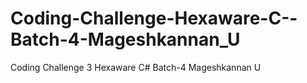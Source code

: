 # Coding-Challenge-Hexaware-C--Batch-4-Mageshkannan_U
Coding Challenge 3 Hexaware C# Batch-4 Mageshkannan U
